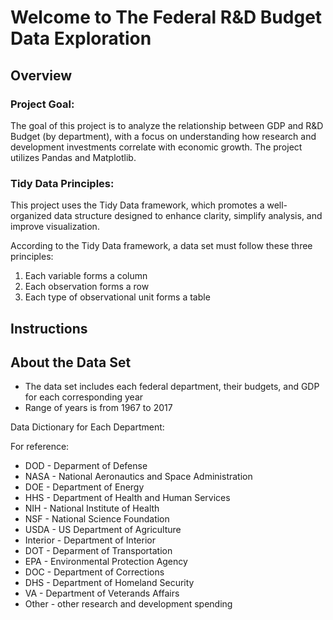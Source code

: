 # Welcome to The Federal R&D Budget Data Exploration

## Overview 
### **Project Goal**:
The goal of this project is to analyze the relationship between GDP and R&D Budget (by department), with a focus on understanding how research and development investments correlate with economic growth. The project utilizes Pandas and Matplotlib.
### Tidy Data Principles:
This project uses the Tidy Data framework, which promotes a well-organized data structure designed to enhance clarity, simplify analysis, and improve visualization. 

According to the Tidy Data framework, a data set must follow these three principles:

1. Each variable forms a column
2. Each observation forms a row
3. Each type of observational unit forms a table

## Instructions

##  About the Data Set
- The data set includes each federal department, their budgets, and GDP for each corresponding year
- Range of years is from 1967 to 2017

Data Dictionary for Each Department: 

For reference:
- DOD - Deparment of Defense
-  NASA - National Aeronautics and Space Administration
- DOE - Department of Energy
- HHS - Department of Health and Human Services
- NIH - National Institute of Health
- NSF - National Science Foundation
- USDA - US Department of Agriculture
- Interior - Department of Interior
- DOT - Deparment of Transportation
-  EPA - Environmental Protection Agency
- DOC - Department of Corrections
- DHS - Department of Homeland Security
- VA - Department of Veterands Affairs
- Other - other research and development spending
